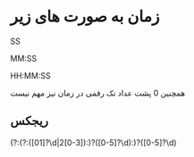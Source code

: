 # زمان به صورت های زیر

SS

MM:SS

HH:MM:SS

همچنین 0 پشت عداد تک رقمی در زمان نیز مهم نیست 

## ریجکس

(?:(?:([01]?\d|2[0-3]):)?([0-5]?\d):)?([0-5]?\d)
